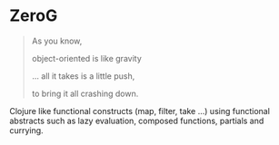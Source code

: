 # ZeroG

> As you know,
>
> object-oriented is like gravity
>
> ... all it takes is a little push,
>
> to bring it all crashing down.

Clojure like functional constructs (map, filter, take ...) using
functional abstracts such as lazy evaluation, composed functions,
partials and currying.
